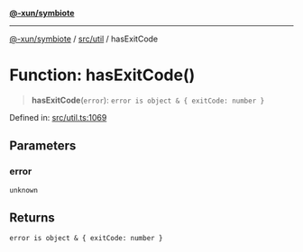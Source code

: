 [**@-xun/symbiote**](../../../README.md)

***

[@-xun/symbiote](../../../README.md) / [src/util](../README.md) / hasExitCode

# Function: hasExitCode()

> **hasExitCode**(`error`): `error is object & { exitCode: number }`

Defined in: [src/util.ts:1069](https://github.com/Xunnamius/symbiote/blob/28acb7961df65f3e39ec6b549117698f529b083c/src/util.ts#L1069)

## Parameters

### error

`unknown`

## Returns

`error is object & { exitCode: number }`
